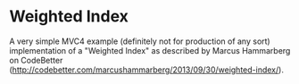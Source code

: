 Weighted Index
==============

A very simple MVC4 example (definitely not for production of any sort) implementation of a "Weighted Index"
as described by  Marcus Hammarberg on CodeBetter (http://codebetter.com/marcushammarberg/2013/09/30/weighted-index/).
